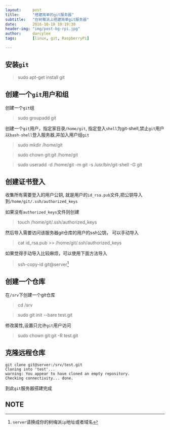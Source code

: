 ```yaml
---
layout:     post
title:      "搭建简单的git服务器"
subtitle:   "在树莓派上搭建简单git服务器"
date:       2016-10-10 10:19:30
header-img: "img/post-bg-rpi.jpg"
author:     darcylee
tags:       [linux, git, RaspberryPi]

---
```



## 安装`git`

> sudo apt-get install git

## 创建一个`git`用户和组

创建一个`git`组

> sudo groupadd git

创建一个`git`用户，指定家目录`/home/git`, 指定登入`shell`为git-shell,禁止`git`用户以`bash-shell`登入服务器,并加入用户组`git`

> sudo mkdir /home/git

> sudo chown git:git /home/git

> sudo useradd -d /home/git -m git -s /usr/bin/git-shell -G git

## 创建证书登入

收集所有需要登入的用户公钥, 就是用户的`id_rsa.pub`文件,把公钥导入到`/home/git/.ssh/authorized_keys`

如果没有`authorized_keys`文件则创建

> touch /home/git/.ssh/authorized_keys

然后导入需要访问该服务器git仓库的用户的ssh公钥， 可以手动导入

> cat id_rsa.pub >> /home/git/.ssh/authorized_keys

如果觉得手动导入比较麻烦，可以使用下面方法导入

> ssh-copy-id git@server[^1]

##  创建一个仓库

在`/srv`下创建一个git仓库

> cd /srv

> sudo git init --bare test.git


修改属性,设置只允许`git`用户访问

> sudo chown git:git -R test.git

## 克隆远程仓库

```
git clone git@server:/srv/test.git
Cloning into 'test'...
warning: You appear to have cloned an empty repository.
Checking connectivity... done.
```

到此`git`服务器搭建完成

## NOTE

[^1]: `server`请换成你的树梅派`ip`地址或者域名
